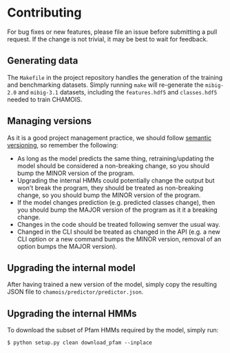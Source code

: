# Contributing

For bug fixes or new features, please file an issue before submitting a pull request.
If the change is not trivial, it may be best to wait for feedback.

<!-- ## Running tests

Tests are written as usual Python unit tests with the `unittest` module of the
Python standard library. Running them can be done as follow:

```console
$ python -m unittest discover -vv
``` -->


## Generating data

The `Makefile` in the project repository handles the generation of the
training and benchmarking datasets. Simply running `make` will re-generate
the `mibig-2.0` and `mibig-3.1` datasets, including the `features.hdf5` 
and `classes.hdf5` needed to train CHAMOIS.


## Managing versions

As it is a good project management practice, we should follow
[semantic versioning](https://semver.org/), so remember the following:

* As long as the model predicts the same thing, retraining/updating the model
  should be considered a non-breaking change, so you should bump the MINOR
  version of the program.
* Upgrading the internal HMMs could potentially change the output but won't
  break the program, they should be treated as non-breaking change, so you
  should bump the MINOR version of the program.
* If the model changes prediction (e.g. predicted classes change), then you
  should bump the MAJOR version of the program as it it a breaking change.
* Changes in the code should be treated following semver the usual way.
* Changed in the CLI should be treated as changed in the API (e.g. a new
  CLI option or a new command bumps the MINOR version, removal of an option
  bumps the MAJOR version).


## Upgrading the internal model

After having trained a new version of the model, simply copy the 
resulting JSON file to `chamois/predictor/predictor.json`. 


## Upgrading the internal HMMs

To download the subset of Pfam HMMs required by the model, simply run:

```console
$ python setup.py clean download_pfam --inplace
```
